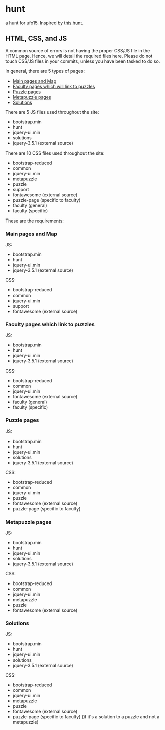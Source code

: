 # hunt
a hunt for ufo15. Inspired by [this hunt](https://www.mit.edu/~puzzle/2019/full.html).

## HTML, CSS, and JS
A common source of errors is not having the proper CSS/JS file in the HTML page. Hence, we will detail the required files here.
Please do not touch CSS/JS files in your commits, unless you have been tasked to do so.

In general, there are 5 types of pages:
- [Main pages and Map](https://github.com/pikasean/hunt/new/master?readme=1#main-pages-and-map)
- [Faculty pages which will link to puzzles](https://github.com/pikasean/hunt/new/master?readme=1#faculty-pages-which-link-to-puzzles)
- [Puzzle pages](https://github.com/pikasean/hunt/new/master?readme=1#puzzle-pages)
- [Metapuzzle pages](https://github.com/pikasean/hunt/new/master?readme=1#metapuzzle-pages)
- [Solutions](https://github.com/pikasean/hunt/new/master?readme=1#solutions)

There are 5 JS files used throughout the site:
- bootstrap.min
- hunt
- jquery-ui.min
- solutions
- jquery-3.5.1 (external source)

There are 10 CSS files used throughout the site:
- bootstrap-reduced
- common
- jquery-ui.min
- metapuzzle
- puzzle
- support
- fontawesome (external source)
- puzzle-page (specific to faculty)
- faculty (general)
- faculty (specific)

These are the requirements:
### Main pages and Map
JS:
- bootstrap.min
- hunt
- jquery-ui.min
- jquery-3.5.1 (external source)

CSS:
- bootstrap-reduced
- common
- jquery-ui.min
- support
- fontawesome (external source)

### Faculty pages which link to puzzles
JS:
- bootstrap.min
- hunt
- jquery-ui.min
- jquery-3.5.1 (external source)

CSS:
- bootstrap-reduced
- common
- jquery-ui.min
- fontawesome (external source)
- faculty (general)
- faculty (specific)

### Puzzle pages
JS:
- bootstrap.min
- hunt
- jquery-ui.min
- solutions
- jquery-3.5.1 (external source)

CSS:
- bootstrap-reduced
- common
- jquery-ui.min
- puzzle
- fontawesome (external source)
- puzzle-page (specific to faculty)

### Metapuzzle pages
JS:
- bootstrap.min
- hunt
- jquery-ui.min
- solutions
- jquery-3.5.1 (external source)

CSS:
- bootstrap-reduced
- common
- jquery-ui.min
- metapuzzle
- puzzle
- fontawesome (external source)

### Solutions
JS:
- bootstrap.min
- hunt
- jquery-ui.min
- solutions
- jquery-3.5.1 (external source)

CSS:
- bootstrap-reduced
- common
- jquery-ui.min
- metapuzzle
- puzzle
- fontawesome (external source)
- puzzle-page (specific to faculty) (if it's a solution to a puzzle and not a metapuzzle)
